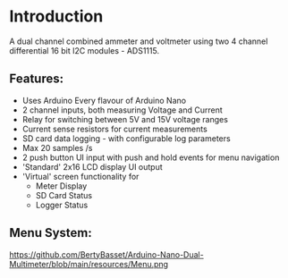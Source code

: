 # Introduction
A dual channel combined ammeter and voltmeter using two 4 channel differential 16 bit I2C modules - ADS1115.

## Features:
* Uses Arduino Every flavour of Arduino Nano
* 2 channel inputs, both measuring Voltage and Current
* Relay for switching between 5V and 15V voltage ranges
* Current sense resistors for current measurements
* SD card data logging - with configurable log parameters
* Max 20 samples /s
* 2 push button UI input with push and hold events for menu navigation
* 'Standard' 2x16 LCD display UI output
* 'Virtual' screen functionality for
  * Meter Display
  * SD Card Status
  * Logger Status



## Menu System:
https://github.com/BertyBasset/Arduino-Nano-Dual-Multimeter/blob/main/resources/Menu.png
